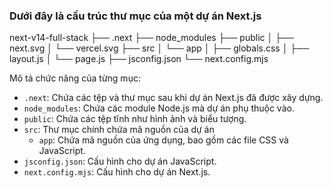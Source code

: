 ### Dưới đây là cấu trúc thư mục của một dự án Next.js

next-v14-full-stack
├── .next
├── node_modules
├── public
│ ├── next.svg
│ └── vercel.svg
├── src
│ └── app
│ ├── globals.css
│ ├── layout.js
│ └── page.js
├── jsconfig.json
└── next.config.mjs

Mô tả chức năng của từng mục:

- `.next`: Chứa các tệp và thư mục sau khi dự án Next.js đã được xây dựng.
- `node_modules`: Chứa các module Node.js mà dự án phụ thuộc vào.
- `public`: Chứa các tệp tĩnh như hình ảnh và biểu tượng.
- `src`: Thư mục chính chứa mã nguồn của dự án
  - `app`: Chứa mã nguồn của ứng dụng, bao gồm các file CSS và JavaScript.
- `jsconfig.json`: Cấu hình cho dự án JavaScript.
- `next.config.mjs`: Cấu hình cho dự án Next.js.
